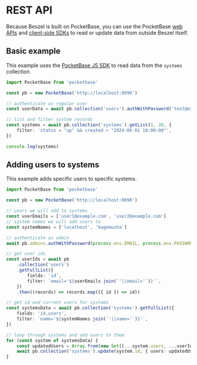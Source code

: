 # REST API

Because Beszel is built on PocketBase, you can use the PocketBase [web APIs](https://pocketbase.io/docs/api-records/) and [client-side SDKs](https://pocketbase.io/docs/client-side-sdks/) to read or update data from outside Beszel itself.

## Basic example

This example uses the [PocketBase JS SDK](https://github.com/pocketbase/js-sdk) to read data from the `systems` collection.

```ts
import PocketBase from 'pocketbase'

const pb = new PocketBase('http://localhost:8090')

// authenticate as regular user
const userData = await pb.collection('users').authWithPassword('test@example.com', '123456')

// list and filter system records
const systems = await pb.collection('systems').getList(1, 20, {
	filter: 'status = "up" && created > "2024-06-01 10:00:00"',
})

console.log(systems)
```

## Adding users to systems

This example adds specific users to specific systems.

```ts
import PocketBase from 'pocketbase'

const pb = new PocketBase('http://localhost:8090')

// users we will add to systems
const userEmails = ['user1@example.com', 'user2@example.com']
// system names we will add users to
const systemNames = ['localhost', 'kagemusha']

// authenticate as admin
await pb.admins.authWithPassword(process.env.EMAIL, process.env.PASSWORD)

// get user ids
const userIds = await pb
	.collection('users')
	.getFullList({
		fields: 'id',
		filter: `email='${userEmails.join(`'||email='`)}'`,
	})
	.then((records) => records.map(({ id }) => id))

// get id and current users for systems
const systemsData = await pb.collection('systems').getFullList({
	fields: 'id,users',
	filter: `name='${systemNames.join(`'||name='`)}'`,
})

// loop through systems and add users to them
for (const system of systemsData) {
	const updatedUsers = Array.from(new Set([...system.users, ...userIds]))
	await pb.collection('systems').update(system.id, { users: updatedUsers })
}
```
